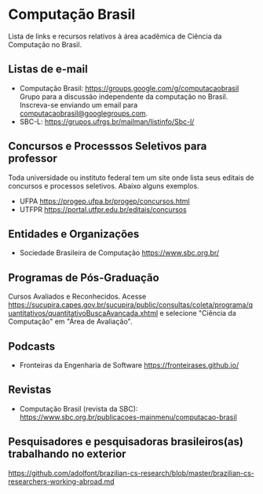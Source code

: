 # Computação Brasil

Lista de links e recursos relativos à área acadêmica de Ciência da Computação no Brasil.

## Listas de e-mail

- Computação Brasil: https://groups.google.com/g/computacaobrasil Grupo para a discussão independente da computação no Brasil. Inscreva-se enviando um email para computacaobrasil@googlegroups.com.
- SBC-L: https://grupos.ufrgs.br/mailman/listinfo/Sbc-l/


## Concursos e Processsos Seletivos para professor

Toda universidade ou instituto federal tem um site onde lista seus editais de concursos e processos seletivos. Abaixo alguns exemplos.

- UFPA https://progep.ufpa.br/progep/concursos.html
- UTFPR https://portal.utfpr.edu.br/editais/concursos

## Entidades e Organizações

- Sociedade Brasileira de Computação https://www.sbc.org.br/

## Programas de Pós-Graduação

Cursos Avaliados e Reconhecidos. Acesse
https://sucupira.capes.gov.br/sucupira/public/consultas/coleta/programa/quantitativos/quantitativoBuscaAvancada.xhtml e selecione "Ciência da Computação" em "Área de Avaliação".

## Podcasts 

- Fronteiras da Engenharia de Software https://fronteirases.github.io/

## Revistas

- Computação Brasil (revista da SBC): https://www.sbc.org.br/publicacoes-mainmenu/computacao-brasil

## Pesquisadores e pesquisadoras brasileiros(as) trabalhando no exterior

https://github.com/adolfont/brazilian-cs-research/blob/master/brazilian-cs-researchers-working-abroad.md
